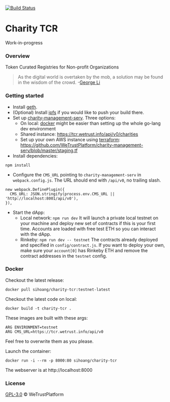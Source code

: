 [![Build Status](https://travis-ci.org/WeTrustPlatform/charity-tcr.svg?branch=master)](https://travis-ci.org/WeTrustPlatform/charity-tcr)

# Charity TCR
Work-in-progress

### Overview
Token Curated Registries for Non-profit Organizations

> As the digital world is overtaken by the mob, a solution may be found in the wisdom of the crowd.
> -[George Li](https://hackernoon.com/curating-a-virtuous-digital-world-b89363e8ab15)


### Getting started
- Install [geth](https://geth.ethereum.org/).
- (Optional) Install [ipfs](https://ipfs.io/) if you would like to push your build there.
- Set up [charity-management-serv](https://github.com/WeTrustPlatform/charity-management-serv). Three options:
    * On local: [docker](https://github.com/WeTrustPlatform/charity-management-serv#docker) might be easier than setting up the whole go-lang dev environment
    * Shared instance: https://tcr.wetrust.info/api/v0/charities
    * Set up your own AWS instance using [terraform](https://www.terraform.io/): https://github.com/WeTrustPlatform/charity-management-serv/blob/master/staging.tf
- Install dependencies:
```
npm install
```

- Configure the `CMS_URL` pointing to `charity-management-serv` in `webpack.config.js`. The URL should end with `/api/v0`, no trailing slash.
```
new webpack.DefinePlugin({
  CMS_URL: JSON.stringify(process.env.CMS_URL || 'http://localhost:8001/api/v0'),
}),
```

- Start the dApp:
    * Local network: `npm run dev` It will launch a private local testnet on your machine and deploy new set of contracts if this is your first time. Accounts are loaded with free test ETH so you can interact with the dApp.
    * Rinkeby: `npm run dev -- testnet` The contracts already deployed and specified in `config/contract.js`. If you want to deploy your own, make sure your `account[0]` has Rinkeby ETH and remove the contract addresses in the `testnet` config.


### Docker
Checkout the latest release:
```
docker pull sihoang/charity-tcr:testnet-latest
```

Checkout the latest code on local:
```
docker build -t charity-tcr .
```

These images are built with these args:
```
ARG ENVIRONMENT=testnet
ARG CMS_URL=https://tcr.wetrust.info/api/v0
```
Feel free to overwrite them as you please.

Launch the container:
```
docker run -i --rm -p 8000:80 sihoang/charity-tcr
```
The webserver is at http://localhost:8000


### License
[GPL-3.0](https://www.gnu.org/licenses/gpl-3.0.txt) &copy; WeTrustPlatform
